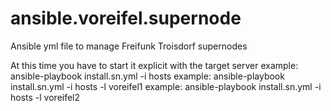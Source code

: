 # ansible.voreifel.supernode
Ansible yml file to manage Freifunk Troisdorf supernodes

At this time you have to start it explicit with the target server
example: ansible-playbook install.sn.yml -i hosts
example: ansible-playbook install.sn.yml -i hosts  -l voreifel1
example: ansible-playbook install.sn.yml -i hosts  -l voreifel2



